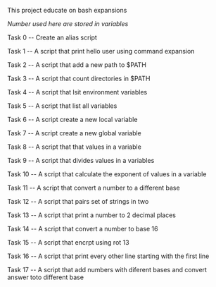 This project educate on bash expansions

*Number used here are stored in variables*

Task 0 -- Create an alias script

Task 1 -- A script that print hello user using command expansion

Task 2 -- A script that add a new path to $PATH

Task 3 -- A script that count directories in $PATH

Task 4 -- A script that lsit environment variables

Task 5  -- A script that list all variables

Task 6 -- A script create a new local variable

Task 7 -- A script create a new global variable

Task 8 -- A script that that values in a variable

Task 9 -- A script that divides values in a variables

Task 10 -- A script that calculate the exponent of values in a variable 

Task 11 -- A script that convert a number to a different base

Task 12 -- A script that pairs set of strings in two

Task 13 -- A script that print a number to 2 decimal places

Task 14 -- A script that convert a number to base 16

Task 15 --  A script that encrpt using rot 13

Task 16 -- A script that print every other line starting with the first line

Task 17 -- A script that add numbers with diferent bases and convert answer toto different base
